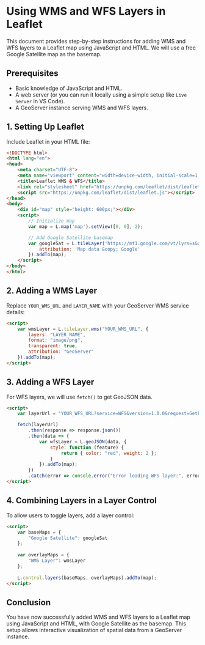 # Using WMS and WFS Layers in Leaflet

This document provides step-by-step instructions for adding WMS and WFS layers to a Leaflet map using JavaScript and HTML. We will use a free Google Satellite map as the basemap.

## Prerequisites
- Basic knowledge of JavaScript and HTML.
- A web server (or you can run it locally using a simple setup like `Live Server` in VS Code).
- A GeoServer instance serving WMS and WFS layers.

## 1. Setting Up Leaflet
Include Leaflet in your HTML file:

```html
<!DOCTYPE html>
<html lang="en">
<head>
    <meta charset="UTF-8">
    <meta name="viewport" content="width=device-width, initial-scale=1.0">
    <title>Leaflet WMS & WFS</title>
    <link rel="stylesheet" href="https://unpkg.com/leaflet/dist/leaflet.css" />
    <script src="https://unpkg.com/leaflet/dist/leaflet.js"></script>
</head>
<body>
    <div id="map" style="height: 600px;"></div>
    <script>
        // Initialize map
        var map = L.map('map').setView([0, 0], 2);

        // Add Google Satellite basemap
        var googleSat = L.tileLayer('https://mt1.google.com/vt/lyrs=s&x={x}&y={y}&z={z}', {
            attribution: 'Map data &copy; Google'
        }).addTo(map);
    </script>
</body>
</html>
```

## 2. Adding a WMS Layer
Replace `YOUR_WMS_URL` and `LAYER_NAME` with your GeoServer WMS service details:

```html
<script>
    var wmsLayer = L.tileLayer.wms("YOUR_WMS_URL", {
        layers: "LAYER_NAME",
        format: "image/png",
        transparent: true,
        attribution: "GeoServer"
    }).addTo(map);
</script>
```

## 3. Adding a WFS Layer
For WFS layers, we will use `fetch()` to get GeoJSON data.

```html
<script>
    var layerUrl = "YOUR_WFS_URL?service=WFS&version=1.0.0&request=GetFeature&typeName=LAYER_NAME&outputFormat=application/json";

    fetch(layerUrl)
        .then(response => response.json())
        .then(data => {
            var wfsLayer = L.geoJSON(data, {
                style: function (feature) {
                    return { color: "red", weight: 2 };
                }
            }).addTo(map);
        })
        .catch(error => console.error("Error loading WFS layer:", error));
</script>
```

## 4. Combining Layers in a Layer Control
To allow users to toggle layers, add a layer control:

```html
<script>
    var baseMaps = {
        "Google Satellite": googleSat
    };
    
    var overlayMaps = {
        "WMS Layer": wmsLayer
    };
    
    L.control.layers(baseMaps, overlayMaps).addTo(map);
</script>
```

## Conclusion
You have now successfully added WMS and WFS layers to a Leaflet map using JavaScript and HTML, with Google Satellite as the basemap. This setup allows interactive visualization of spatial data from a GeoServer instance.


